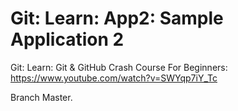# Git: Learn: App2: Sample Application 2
Git: Learn: Git & GitHub Crash Course For Beginners: https://www.youtube.com/watch?v=SWYqp7iY_Tc

Branch Master.
